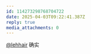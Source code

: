 ```yaml
---
id: 114273298768704722
date: 2025-04-03T09:22:41.387Z
reply: true
media_attachments: 0
---
```


[@lehhair](https://misskey.lehhair.net/@lehhair) 确实

